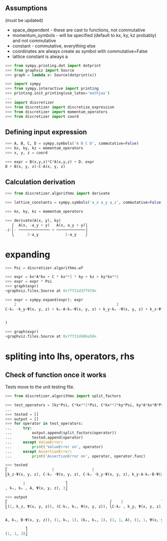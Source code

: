## Assumptions
(must be updated)

* space_dependent - these are cast to functions, not commutative
* momentum_symbols - will be specified (default to kx, ky, kz probably) and not commutative
* constant - commutative, everything else
* coordinates are always create as symbol with commutative=False
* lattice constant is always a

```python
>>> from sympy.printing.dot import dotprint
>>> from graphviz import Source
>>> graph = lambda x: Source(dotprint(x))
```

```python
>>> import sympy
>>> from sympy.interactive import printing
>>> printing.init_printing(use_latex='mathjax')
...
>>> import discretizer
>>> from discretizer import discretize_expression
>>> from discretizer import momentum_operators
>>> from discretizer import coord
```

## Defining input expression

```python
>>> A, B, C, D = sympy.symbols('A B C D', commutative=False)
>>> kx, ky, kz = momentum_operators
>>> x, y, z = coord
```

```python
>>> expr = B(x,y,z)*C*A(x,y,z) + D; expr
D + B(x, y, z)⋅C⋅A(x, y, z)
```

## Calculation derivation

```python
>>> from discretizer.algorithms import derivate
```

```python
>>> lattice_constants = sympy.symbols('a_x a_y a_z', commutative=False)
```

```python
>>> kx, ky, kz = momentum_operators
```

```python
>>> derivate(A(x, y), ky)
   ⎛  A(x, -a_y + y)   A(x, a_y + y)⎞
-ⅈ⋅⎜- ────────────── + ─────────────⎟
   ⎝      2⋅a_y            2⋅a_y    ⎠
```

# expanding

```python
>>> Psi = discretizer.algorithms.wf
```

```python
>>> expr = kx*A*kx + C * kx**2 * ky + kz + ky*kx**2
>>> expr = expr * Psi
>>> graph(expr)
<graphviz.files.Source at 0x7ff21d3ff978>
```

```python
>>> expr = sympy.expand(expr); expr
    2                                             2                           
C⋅kₓ ⋅k_y⋅Ψ(x, y, z) + kₓ⋅A⋅kₓ⋅Ψ(x, y, z) + k_y⋅kₓ ⋅Ψ(x, y, z) + k_z⋅Ψ(x, y, z

 
)
```

```python
>>> graph(expr)
<graphviz.files.Source at 0x7ff21d406a58>
```

# spliting into lhs, operators, rhs

## Check of function once it works
Tests move to the unit testing file.

```python
>>> from discretizer.algorithms import split_factors
```

```python
>>> test_operators = [kz*Psi, C*kx**2*Psi, C*kx**2*ky*Psi, ky*A*kx*B*Psi, kx, kx**2, A, Psi, 3]
...
>>> tested = []
>>> output = []
>>> for operator in test_operators:
...     try:
...         output.append(split_factors(operator))
...         tested.append(operator)
...     except ValueError:
...         print('ValueError on', operator)
...     except AssertionError:
...         print('AssertionError on', operator, operator.func)
```

```python
>>> tested
⎡                    2                 2                                      
⎣k_z⋅Ψ(x, y, z), C⋅kₓ ⋅Ψ(x, y, z), C⋅kₓ ⋅k_y⋅Ψ(x, y, z), k_y⋅A⋅kₓ⋅B⋅Ψ(x, y, z)

        2                  ⎤
, kₓ, kₓ , A, Ψ(x, y, z), 3⎦
```

```python
>>> output
⎡                                              ⎛    2                 ⎞       
⎣(1, k_z, Ψ(x, y, z)), (C⋅kₓ, kₓ, Ψ(x, y, z)), ⎝C⋅kₓ , k_y, Ψ(x, y, z)⎠, (k_y⋅

                                                                              
A, kₓ, B⋅Ψ(x, y, z)), (1, kₓ, 1), (kₓ, kₓ, 1), (1, 1, A), (1, 1, Ψ(x, y, z)), 

         ⎤
(1, 1, 3)⎦
```
